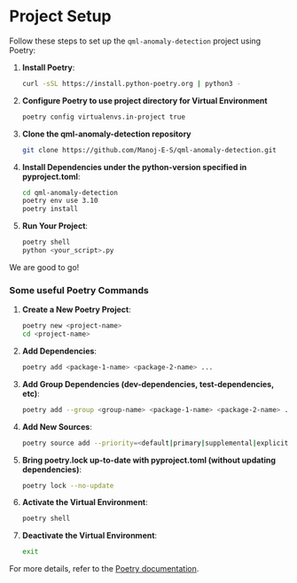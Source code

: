 # Project Setup

Follow these steps to set up the `qml-anomaly-detection` project using Poetry:

1. **Install Poetry**:
    ```sh
    curl -sSL https://install.python-poetry.org | python3 -
    ```

2. **Configure Poetry to use project directory for Virtual Environment**
    ```sh
    poetry config virtualenvs.in-project true
    ```

3. **Clone the qml-anomaly-detection repository**
    ```sh
    git clone https://github.com/Manoj-E-S/qml-anomaly-detection.git
    ```

4. **Install Dependencies under the python-version specified in pyproject.toml**:
    ```sh
    cd qml-anomaly-detection
    poetry env use 3.10
    poetry install
    ```

5. **Run Your Project**:
    ```sh
    poetry shell
    python <your_script>.py
    ```

We are good to go!

### Some useful Poetry Commands

1. **Create a New Poetry Project**:
    ```sh
    poetry new <project-name>
    cd <project-name>
    ```

2. **Add Dependencies**:
    ```sh
    poetry add <package-1-name> <package-2-name> ...
    ```

3. **Add Group Dependencies (dev-dependencies, test-dependencies, etc)**:
    ```sh
    poetry add --group <group-name> <package-1-name> <package-2-name> ...
    ```

4. **Add New Sources**:
    ```sh
    poetry source add --priority=<default|primary|supplemental|explicit> <custom-source-name> <source-url>
    ```

5. **Bring poetry.lock up-to-date with pyproject.toml (without updating dependencies)**:
    ```sh
    poetry lock --no-update
    ```

6. **Activate the Virtual Environment**:
    ```sh
    poetry shell
    ```

7. **Deactivate the Virtual Environment**:
    ```sh
    exit
    ```

For more details, refer to the [Poetry documentation](https://python-poetry.org/docs/).
